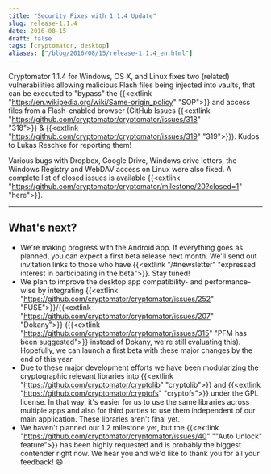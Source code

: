 ```yaml
---
title: "Security Fixes with 1.1.4 Update"
slug: release-1.1.4
date: 2016-08-15
draft: false
tags: [cryptomator, desktop]
aliases: ["/blog/2016/08/15/release-1.1.4_en.html"]
---
```

Cryptomator 1.1.4 for Windows, OS X, and Linux fixes two (related) vulnerabilities allowing malicious Flash files being injected into vaults, that can be executed to "bypass" the {{<extlink "https://en.wikipedia.org/wiki/Same-origin_policy" "SOP">}} and access files from a Flash-enabled browser (GitHub Issues {{<extlink "https://github.com/cryptomator/cryptomator/issues/318" "318">}} & {{<extlink "https://github.com/cryptomator/cryptomator/issues/319" "319">}}). Kudos to Lukas Reschke for reporting them!

Various bugs with Dropbox, Google Drive, Windows drive letters, the Windows Registry and WebDAV access on Linux were also fixed. A complete list of closed issues is available {{<extlink "https://github.com/cryptomator/cryptomator/milestone/20?closed=1" "here">}}.

<hr/>

## What's next?
- We're making progress with the Android app. If everything goes as planned, you can expect a first beta release next month. We'll send out invitation links to those who have {{<extlink "/#newsletter" "expressed interest in participating in the beta">}}. Stay tuned!
- We plan to improve the desktop app compatibility- and performance-wise by integrating {{<extlink "https://github.com/cryptomator/cryptomator/issues/252" "FUSE">}}/{{<extlink "https://github.com/cryptomator/cryptomator/issues/207" "Dokany">}} ({{<extlink "https://github.com/cryptomator/cryptomator/issues/315" "PFM has been suggested">}} instead of Dokany, we're still evaluating this). Hopefully, we can launch a first beta with these major changes by the end of this year.
- Due to these major development efforts we have been modularizing the cryptographic relevant libraries into {{<extlink "https://github.com/cryptomator/cryptolib" "cryptolib">}} and {{<extlink "https://github.com/cryptomator/cryptofs" "cryptofs">}} under the GPL license. In that way, it's easier for us to use the same libraries across multiple apps and also for third parties to use them independent of our main application. These libraries aren't final yet.
- We haven't planned our 1.2 milestone yet, but the {{<extlink "https://github.com/cryptomator/cryptomator/issues/40" ""Auto Unlock" feature">}} has been highly requested and is probably the biggest contender right now. We hear you and we'd like to thank you for all your feedback! :smile:
